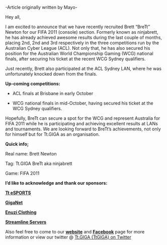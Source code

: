 -Article originally written by Mayo-




Hey all,





I am excited to announce that we have recently recruited Brett “BreTt” Newton for our FIFA 2011 (console) section. Formerly known as ninjabrett, he has already achieved awesome results during the last couple of months, placing 2nd, 2nd and 3rd respectively in the three competitions run by the Australian Cyber League (ACL). Not only that, he has also secured his position for the Australian World Championship Gaming (WCG) national finals, after securing his ticket at the recent WCG Sydney qualifiers. 


Just recently, Brett also participated at the ACL Sydney LAN, where he was unfortunately knocked down from the finals.






**Up-coming competitions:**


- ACL finals at Brisbane in early October


- WCG national finals in mid-October, having secured his ticket at the WCG Sydney qualifiers.





Hopefully, BreTt can secure a spot for the WCG and represent Australia for FIFA 2011 while he is participating and achieving excellent results at LANs and tournaments. We are looking forward to BreTt’s achievements, not only for himself but for Tt.GIGA as an organisation.






**Quick info;**


Real name: Brett Newton


Tag: Tt.GIGA BreTt aka ninjabrett 


Game: FIFA 2011






**I’d like to acknowledge and thank our sponsors:**



[**Tt eSPORTS**](http://www.ttesports.com)


[**GigaNet**](http://www.gigagaming.net)


[**Enuzi Clothing**](http://www.enuzi-clothing.com)


[**Streamline Servers**](http://www.streamline-servers.com)




Also feel free to come to our 
[**website**](http://www.ttgiga.com) and 
[**Facebook**](http://www.facebook.com/pages/Thermaltake-eSPORTSGIGA/149616355098362) page for more information or view our twitter @ 
[Tt.GIGA (TtGIGA) on Twitter](http://www.twitter.com/TtGIGA)